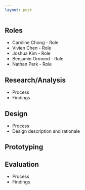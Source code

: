 ```yaml
---
layout: post
---
```


## Roles
* Caroline Chong - Role
* Vivien Chen - Role
* Joshua Kim - Role
* Benjamin Ormond - Role
* Nathan Park - Role

## Research/Analysis
* Process
* Findings

## Design
* Process
* Design description and rationale

## Prototyping

## Evaluation
* Process
* Findings
